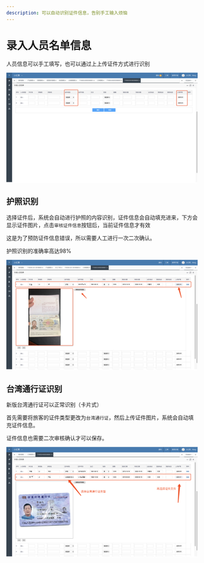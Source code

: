 ```yaml
---
description: 可以自动识别证件信息，告别手工输入烦恼
---
```


# 录入人员名单信息

人员信息可以手工填写，也可以通过上上传证件方式进行识别

![](../../.gitbook/assets/image%20%28111%29.png)

## 护照识别

选择证件后，系统会自动进行护照的内容识别，证件信息会自动填充进来，下方会显示证件图片，点击`审核证件信息`按钮后，当前证件信息才有效

这是为了预防证件信息错误，所以需要人工进行一次二次确认。

护照识别的准确率高达98%

![](../../.gitbook/assets/image%20%28115%29.png)



## 台湾通行证识别

新版台湾通行证可以正常识别（卡片式）

首先需要将旅客的证件类型更改为`台湾通行证`，然后上传证件图片，系统会自动填充证件信息。

证件信息也需要二次审核确认才可以保存。

![](../../.gitbook/assets/image%20%2878%29.png)

